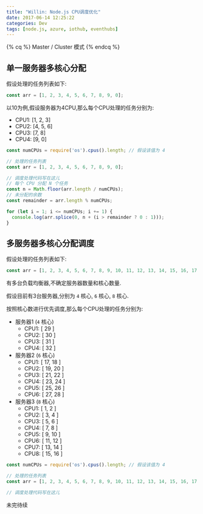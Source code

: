 ```yaml
---
title: "Willin: Node.js CPU调度优化"
date: 2017-06-14 12:25:22
categories: Dev
tags: [node.js, azure, iothub, eventhubs]
---
```


{% cq %}
Master / Cluster 模式
{% endcq %}

## 单一服务器多核心分配

假设处理的任务列表如下:

```js
const arr = [1, 2, 3, 4, 5, 6, 7, 8, 9, 0];
```

以10为例,假设服务器为4CPU,那么每个CPU处理的任务分别为:

- CPU1: [1, 2, 3]
- CPU2: [4, 5, 6]
- CPU3: [7, 8]
- CPU4: [9, 0]

<!--more-->

```js
const numCPUs = require('os').cpus().length; // 假设该值为 4

// 处理的任务列表
const arr = [1, 2, 3, 4, 5, 6, 7, 8, 9, 0];

// 调度处理代码写在这儿
// 每个 CPU 分配 N 个任务
const n = Math.floor(arr.length / numCPUs);
// 未分配的余数
const remainder = arr.length % numCPUs;

for (let i = 1; i <= numCPUs; i += 1) {
  console.log(arr.splice(0, n + (i > remainder ? 0 : 1)));
}
```

## 多服务器多核心分配调度

假设处理的任务列表如下:

```js
const arr = [1, 2, 3, 4, 5, 6, 7, 8, 9, 10, 11, 12, 13, 14, 15, 16, 17, 18, 19, 20, 21, 22, 23, 24, 25, 26, 27, 28, 29, 30, 31, 32];
```

有多台负载均衡器,不确定服务器数量和核心数量.


假设目前有3台服务器,分别为 `4` 核心, `6` 核心, `8` 核心.

按照核心数进行优先调度,那么每个CPU处理的任务分别为:

- 服务器1 (`4` 核心)
  - CPU1: [ 29 ]
  - CPU2: [ 30 ]
  - CPU3: [ 31 ]
  - CPU4: [ 32 ]
- 服务器2 (`6` 核心)
  - CPU1: [ 17, 18 ]
  - CPU2: [ 19, 20 ]
  - CPU3: [ 21, 22 ]
  - CPU4: [ 23, 24 ]
  - CPU5: [ 25, 26 ]
  - CPU6: [ 27, 28 ]
- 服务器3 (`8` 核心)
  - CPU1: [ 1, 2 ]
  - CPU2: [ 3, 4 ]
  - CPU3: [ 5, 6 ]
  - CPU4: [ 7, 8 ]
  - CPU5: [ 9, 10 ]
  - CPU6: [ 11, 12 ]
  - CPU7: [ 13, 14 ]
  - CPU8: [ 15, 16 ]

```js
const numCPUs = require('os').cpus().length; // 假设该值为 4

// 处理的任务列表
const arr = [1, 2, 3, 4, 5, 6, 7, 8, 9, 10, 11, 12, 13, 14, 15, 16, 17, 18, 19, 20, 21, 22, 23, 24, 25, 26, 27, 28, 29, 30, 31, 32];

// 调度处理代码写在这儿
```

未完待续
